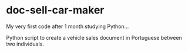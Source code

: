 # doc-sell-car-maker

My very first code after 1 month studying Python...

Python script to create a vehicle sales document in Portuguese between two individuals.
